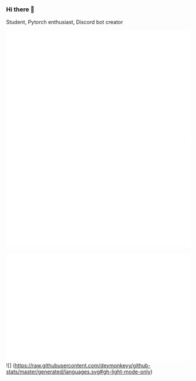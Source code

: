 ### Hi there 👋

<!--
**devmonkeyy/devmonkeyy** is a ✨ _special_ ✨ repository because its `README.md` (this file) appears on your GitHub profile.

Here are some ideas to get you started:

- 🔭 I’m currently working on ...
- 🌱 I’m currently learning ...
- 👯 I’m looking to collaborate on ...
- 🤔 I’m looking for help with ...
- 💬 Ask me about ...
- 📫 How to reach me: ...
- 😄 Pronouns: ...
- ⚡ Fun fact: ...
-->

Student, Pytorch enthusiast, Discord bot creator

![](https://raw.githubusercontent.com/devmonkeyy/github-stats/master/generated/overview.svg#gh-dark-mode-only) 
![](https://raw.githubusercontent.com/devmonkeyy/github-stats/master/generated/languages.svg#gh-dark-mode-only)

![](https://raw.githubusercontent.com/devmonkeyy/github-stats/master/generated/overview.svg#gh-light-mode-only) 
![] (https://raw.githubusercontent.com/devmonkeyy/github-stats/master/generated/languages.svg#gh-light-mode-only)
